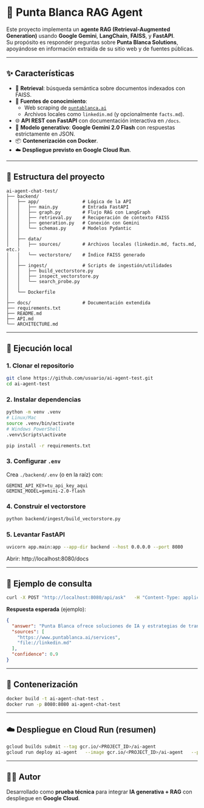 # 🤖 Punta Blanca RAG Agent

Este proyecto implementa un **agente RAG (Retrieval-Augmented Generation)** usando **Google Gemini**, **LangChain**, **FAISS**, y **FastAPI**.  
Su propósito es responder preguntas sobre **Punta Blanca Solutions**, apoyándose en información extraída de su sitio web y de fuentes públicas.

---

## ✨ Características

- 🔎 **Retrieval**: búsqueda semántica sobre documentos indexados con FAISS.
- 📑 **Fuentes de conocimiento**:
  - Web scraping de [`puntablanca.ai`](https://www.puntablanca.ai/)
  - Archivos locales como `linkedin.md` (y opcionalmente `facts.md`).
- 🌐 **API REST con FastAPI** con documentación interactiva en `/docs`.
- 🧠 **Modelo generativo**: **Google Gemini 2.0 Flash** con respuestas estrictamente en JSON.
- 📦 **Contenerización con Docker**.
- ☁️ **Despliegue previsto en Google Cloud Run**.

---

## 📂 Estructura del proyecto

```
ai-agent-chat-test/
├── backend/
│   ├── app/                # Lógica de la API
│   │   ├── main.py         # Entrada FastAPI
│   │   ├── graph.py        # Flujo RAG con LangGraph
│   │   ├── retrieval.py    # Recuperación de contexto FAISS
│   │   ├── generation.py   # Conexión con Gemini
│   │   └── schemas.py      # Modelos Pydantic
│   │
│   ├── data/
│   │   ├── sources/        # Archivos locales (linkedin.md, facts.md, etc.)
│   │   └── vectorstore/    # Índice FAISS generado
│   │
│   ├── ingest/             # Scripts de ingestión/utilidades
│   │   ├── build_vectorstore.py
│   │   ├── inspect_vectorstore.py
│   │   └── search_probe.py
│   │
│   └── Dockerfile
│
├── docs/                   # Documentación extendida
├── requirements.txt
├── README.md
├── API.md
└── ARCHITECTURE.md
```

---

## 🚀 Ejecución local

### 1. Clonar el repositorio
```bash
git clone https://github.com/usuario/ai-agent-test.git
cd ai-agent-test
```

### 2. Instalar dependencias
```bash
python -m venv .venv
# Linux/Mac
source .venv/bin/activate
# Windows PowerShell
.venv\Scripts\activate

pip install -r requirements.txt
```

### 3. Configurar `.env`
Crea `./backend/.env` (o en la raíz) con:

```env
GEMINI_API_KEY=tu_api_key_aqui
GEMINI_MODEL=gemini-2.0-flash
```

### 4. Construir el vectorstore
```bash
python backend/ingest/build_vectorstore.py
```

### 5. Levantar FastAPI
```bash
uvicorn app.main:app --app-dir backend --host 0.0.0.0 --port 8080
```
Abrir: http://localhost:8080/docs

---

## 📡 Ejemplo de consulta

```bash
curl -X POST "http://localhost:8080/api/ask"   -H "Content-Type: application/json"   -d '{"question": "¿Qué servicios ofrece Punta Blanca?"}'
```

**Respuesta esperada** (ejemplo):
```json
{
  "answer": "Punta Blanca ofrece soluciones de IA y estrategias de transformación digital...",
  "sources": [
    "https://www.puntablanca.ai/services",
    "file://linkedin.md"
  ],
  "confidence": 0.9
}
```

---

## 🐳 Contenerización

```bash
docker build -t ai-agent-chat-test .
docker run -p 8080:8080 ai-agent-chat-test
```

---

## ☁️ Despliegue en Cloud Run (resumen)

```bash
gcloud builds submit --tag gcr.io/<PROJECT_ID>/ai-agent
gcloud run deploy ai-agent   --image gcr.io/<PROJECT_ID>/ai-agent   --platform managed   --region us-central1   --allow-unauthenticated
```

---

## 👨‍💻 Autor

Desarrollado como **prueba técnica** para integrar **IA generativa + RAG** con despliegue en **Google Cloud**.
